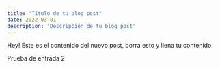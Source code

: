 ```yaml
---
title: "Título de tu blog post"
date: 2022-03-01
description: 'Descripción de tu blog post'
---
```


Hey! Este es el contenido del nuevo post, borra esto y llena tu contenido.

Prueba de entrada 2
